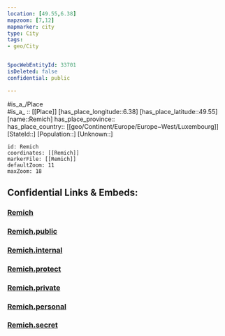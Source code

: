```yaml
---
location: [49.55,6.38] 
mapzoom: [7,12] 
mapmarker: city 
type: City
tags:
- geo/City


SpocWebEntityId: 33701
isDeleted: false
confidential: public

---
```

#is_a_/Place  
#is_a_ :: [[Place]] 
[has_place_longitude::6.38] 
[has_place_latitude::49.55] 
[name::Remich] 
has_place_province::  
has_place_country:: [[geo/Continent/Europe/Europe~West/Luxembourg]] 
[StateId::] 
[Population::] 
[Unknown::] 


```leaflet
id: Remich
coordinates: [[Remich]] 
markerFile: [[Remich]] 
defaultZoom: 11 
maxZoom: 18
```


## Confidential Links & Embeds: 

### [Remich](/_Standards/Earth/Continent/Europe/Europe~West/Luxembourg/Districts~Luxembourg/Grevenmacher/counties~Grevenmacher/Remich.md) 

### [Remich.public](/_public/Earth/Continent/Europe/Europe~West/Luxembourg/Districts~Luxembourg/Grevenmacher/counties~Grevenmacher/Remich.public.md) 

### [Remich.internal](/_internal/Earth/Continent/Europe/Europe~West/Luxembourg/Districts~Luxembourg/Grevenmacher/counties~Grevenmacher/Remich.internal.md) 

### [Remich.protect](/_protect/Earth/Continent/Europe/Europe~West/Luxembourg/Districts~Luxembourg/Grevenmacher/counties~Grevenmacher/Remich.protect.md) 

### [Remich.private](/_private/Earth/Continent/Europe/Europe~West/Luxembourg/Districts~Luxembourg/Grevenmacher/counties~Grevenmacher/Remich.private.md) 

### [Remich.personal](/_personal/Earth/Continent/Europe/Europe~West/Luxembourg/Districts~Luxembourg/Grevenmacher/counties~Grevenmacher/Remich.personal.md) 

### [Remich.secret](/_secret/Earth/Continent/Europe/Europe~West/Luxembourg/Districts~Luxembourg/Grevenmacher/counties~Grevenmacher/Remich.secret.md)

